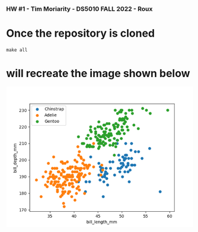 ### HW #1 - Tim Moriarity - DS5010 FALL 2022 - Roux

# Once the repository is cloned

```
make all
```

# will recreate the image shown below

<img src='PenguinScatter.png'>